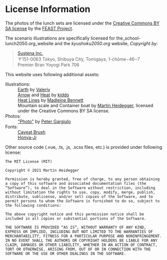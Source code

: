 # License Information

The photos of the lunch sets are licensed under the [Creative Commons BY SA license][cc-by-sa] by the [FEAST Project][feast].

The scenario illustrations are specifically licensed for the_school-lunch2050.org_website and the _kyushoku2050.org_ website, _Copyright by:_

> [Sustena Inc.][sustena]<br/>
> 〒151-0063 Tokyo, Shibuya City, Tomigaya, 1-chōme−46−7<br/>
> Premier Bran Yoyogi Park 706<br/>

This website uses following additional assets:

<dl>
  <dt>Illustrations:</dt>
  <dd><a href="https://thenounproject.com/term/earth/2225388/" target="_blank">Earth</a> by <a href="https://thenounproject.com/valeriy25/" target="_blank">Valeriy</a></dd>
  <dd><a href="https://thenounproject.com/term/arrow/593917/" target="_blank">Arrow<a/> and <a href="https://thenounproject.com/term/heat/689788/" target="_blank">Heat</a> by <a href="https://thenounproject.com/indygo/" target="_blank">kiddo</a></dd>
  <dd><a href="https://thenounproject.com/term/heat-lines/1224531/" target="_blank">Heat Lines</a> by <a href="https://thenounproject.com/madeleine.bennett" target="_blank">Madleine Bennett</a></dd>
  <dd>Mountain scale and Container boat by <a href="" target="_blank">Martin Heidegger</a>, licensed under the Creative Commons BY SA license.</dd>
  <dt>Photos:</dt>
  <dd><a href="https://unsplash.com/photos/cGNCepznaV8" target="_blank">"Photo"</a> by <a href="https://unsplash.com/@grndezyns" target="_blank">Peter Gargiulo</a></dd>
  <dt>Fonts:</dt>
  <dd><a href="https://fonts.google.com/specimen/Caveat+Brush" target="_blank">Caveat Brush</a></dd>
  <dd><a href="http://honya.nyanta.jp/" target="_blank">Honya-Ji</a></dd>
</dl>

Other source code (.vue, .ts, .js, .scss files, etc.) is provided under following license:

```
The MIT License (MIT)

Copyright © 2021 Martin Heidegger

Permission is hereby granted, free of charge, to any person obtaining a copy of this software and associated documentation files (the “Software”), to deal in the Software without restriction, including without limitation the rights to use, copy, modify, merge, publish, distribute, sublicense, and/or sell copies of the Software, and to permit persons to whom the Software is furnished to do so, subject to the following conditions:

The above copyright notice and this permission notice shall be included in all copies or substantial portions of the Software.

THE SOFTWARE IS PROVIDED “AS IS”, WITHOUT WARRANTY OF ANY KIND, EXPRESS OR IMPLIED, INCLUDING BUT NOT LIMITED TO THE WARRANTIES OF MERCHANTABILITY, FITNESS FOR A PARTICULAR PURPOSE AND NONINFRINGEMENT. IN NO EVENT SHALL THE AUTHORS OR COPYRIGHT HOLDERS BE LIABLE FOR ANY CLAIM, DAMAGES OR OTHER LIABILITY, WHETHER IN AN ACTION OF CONTRACT, TORT OR OTHERWISE, ARISING FROM, OUT OF OR IN CONNECTION WITH THE SOFTWARE OR THE USE OR OTHER DEALINGS IN THE SOFTWARE.
```

[feast]: https://www.feastproject.org/en/
[sustena]: http://www.sustena.org/
[cc-by-sa]: https://creativecommons.org/licenses/by-sa/4.0/legalcode
[rihn]: https://www.chikyu.ac.jp/rihn_e/index.html
[nihu]:http://www.nihu.jp/en
[mh]: https://github.com/sponsors/martinheidegger